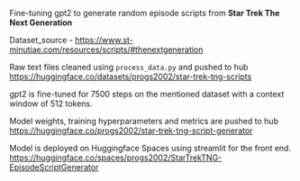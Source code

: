 Fine-tuning gpt2 to generate random episode scripts from <b>Star Trek The Next Generation</b>

Dataset_source - https://www.st-minutiae.com/resources/scripts/#thenextgeneration

Raw text files cleaned using ```process_data.py``` and pushed to hub https://huggingface.co/datasets/progs2002/star-trek-tng-scripts

gpt2 is fine-tuned for 7500 steps on the mentioned dataset with a context window of 512 tokens.

Model weights, training hyperparameters and metrics are pushed to hub https://huggingface.co/progs2002/star-trek-tng-script-generator

Model is deployed on Huggingface Spaces using streamlit for the front end. https://huggingface.co/spaces/progs2002/StarTrekTNG-EpisodeScriptGenerator
